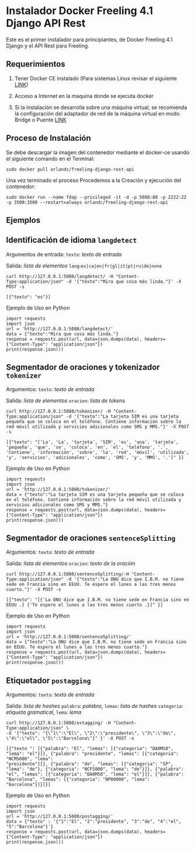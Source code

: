 # Instalador Docker Freeling 4.1 Django API Rest

Este es el primer instalador para principiantes, de Docker Freeling 4.1 Django y el API Rest para Freeling.

## Requerimientos

1. Tener Docker CE instalado (Para sistemas Linux revisar el siguiente [LINK](https://gist.github.com/subfuzion/90e8498a26c206ae393b66804c032b79))

3. Acceso a Internet en la maquina donde se ejecuta docker

3. Si la instalación se desarrolla sobre una máquina virtual, se recomienda la configuración del adaptador de red de la máquina virtual en modo Bridge o Puente [LINK](https://geek-university.com/oracle-virtualbox/configure-bridged-networks/)


## Proceso de Instalación

Se debe descargar la imagen del contenedor mediante el docker-ce usando el siguiente comando en el Terminal:

    sudo docker pull orlandc/freeling-django-rest-api

Una vez terminado el proceso Procedemos a la Creación y ejecución del contenedor:

    sudo docker run --name fdap --privileged -it -d -p 5080:80 -p 2222:22 -p 3500:3500 --restart=always orlandc/freeling-django-rest-api

## Ejemplos

## Identificación de idioma `langdetect`

Argumentos de entrada: `texto`: *texto de entrada* 

Salida: *lista de elementos* `lang`:`es|ca|en|fr|gl|it|pt|ru|de|none`

    curl http://127.0.0.1:5080/langdetect/ -H "Content-Type:application/json" -d '{"texto":"Mira que cosa más linda."}' -X POST -s

    [{"texto": "es"}]

Ejemplo de Uso en Python

    import requests
    import json
    url = 'http://127.0.0.1:5080/langdetect/'
    data = {"texto":"Mira que cosa más linda."}
    response = requests.post(url, data=json.dumps(data), headers={"Content-Type": "application/json"})
    print(response.json())

## Segmentador de oraciones y tokenizador `tokenizer`

Argumentos: `texto`: *texto de entrada*

Salida: *lista de elementos* `oracion`: *lista de tokens*

    curl http://127.0.0.1:5080/tokenizer/ -H "Content-Type:application/json" -d '{"texto":"La tarjeta SIM es una tarjeta pequeña que se coloca en el teléfono. Contiene información sobre la red móvil utilizada y servicios adicionales como SMS y MMS."}' -X POST -s

    [{"texto": "['La', 'La', 'tarjeta', 'SIM', 'es', 'una', 'tarjeta', 'pequeña', 'que', 'se', 'coloca', 'en', 'el', 'teléfono', '.', 'Contiene', 'información', 'sobre', 'la', 'red', 'móvil', 'utilizada', 'y', 'servicios', 'adicionales', 'como', 'SMS', 'y', 'MMS', '.']" }]

Ejemplo de Uso en Python

    import requests
    import json
    url = 'http://127.0.0.1:5080/tokenizer/'
    data = {"texto":"La tarjeta SIM es una tarjeta pequeña que se coloca en el teléfono. Contiene información sobre la red móvil utilizada y servicios adicionales como SMS y MMS."}
    response = requests.post(url, data=json.dumps(data), headers={"Content-Type": "application/json"})
    print(response.json())

## Segmentador de oraciones `sentenceSplitting`

Argumentos: `texto`: *texto de entrada*

Salida: *lista de elementos* `oracion`: *texto de la oración*

    curl http://127.0.0.1:5080/sentenceSplitting/-H "Content-Type:application/json" -d '{"texto":"La ONU dice que I.B.M. no tiene sede en Francia sino en EEUU. Te espero el lunes a las tres menos cuarto."}' -X POST -s

    [{"texto": "[{'La ONU dice que I.B.M. no tiene sede en Francia sino en EEUU .} {'Te espero el lunes a las tres menos cuarto .}]" }]

Ejemplo de Uso en Python

    import requests
    import json
    url = 'http://127.0.0.1:5080/sentenceSplitting/'
    data = {"texto":"La ONU dice que I.B.M. no tiene sede en Francia sino en EEUU. Te espero el lunes a las tres menos cuarto."}
    response = requests.post(url, data=json.dumps(data), headers={"Content-Type": "application/json"})
    print(response.json())

## Etiquetador `postagging`

Argumentos: `texto`: *texto de entrada*

Salida: *lista de hashes* `palabra`: *palabra*, `lemas`: *lista de hashes* `categoria`: *etiqueta gramatical*, `lema`: *lema*

    curl http://127.0.0.1:5080/ostagging/ -H "Content-Type:application/json" \
    -d '{"texto": "{\"1\":\"El\", \"2\":\"presidente\", \"3\":\"de\", \"4\":\"el\", \"5\":\"Barcelona\"}" }' -X POST -s

    [{"texto ": [{"palabra": "El", "lemas": [{"categoria": "DA0MS0", "lema": "el"}]}, {"palabra": "presidente", "lemas": [{"categoria": "NCMS000", "lema":
    "presidente"}]}, {"palabra": "de", "lemas": [{"categoria": "SP", "lema": "de"}, {"categoria": "NCFS000", "lema": "de"}]}, {"palabra": "el", "lemas": [{"categoria": "DA0MS0", "lema": "el"}]}, {"palabra": "Barcelona", "lemas": [{"categoria": "NP00000", "lema": "barcelona"}]}]}]

Ejemplo de Uso en Python

    import requests
    import json
    url = 'http://127.0.0.1:5080/postagging/'
    data = {"texto" : '{"1":"El", "2":"presidente", "3":"de", "4":"el", "5":"Barcelona"}'}
    response = requests.post(url, data=json.dumps(data), headers={"Content-Type": "application/json"})
    print(response.json())
